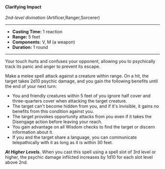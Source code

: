#### Clarifying Impact
*2nd-level divination* (Artificer,Ranger,Sorcerer)
___
- **Casting Time:** 1 reaction
- **Range:** 5 feet
- **Components:** V, M (a weapon)
- **Duration:** 1 round
---
Your touch hurts and confuses your opponent, allowing you to psychically track its panic and anger to prevent its escape.

Make a melee spell attack against a creature within range. On a hit, the target takes 2d10 psychic damage, and you gain the following benefits until the end of your next turn:

* You and friendly creatures within 5 feet of you ignore half cover and three-quarters cover when attacking the target creature.
* The target can't become hidden from you, and if it's invisible, it gains no benefits from this condition against you.
* The target provokes opportunity attacks from you even if it takes the Disengage action before leaving your reach.
* You gain advantage on all Wisdom checks to find the target or discern information about it.
* If you and the target share a language, you can communicate telepathically with it as long as it is within 30 feet.

***At Higher Levels.*** When you cast this spell using
a spell slot of 3rd level or higher, the psychic
damage inflicted increases by 1d10 for each slot level
above 2nd.
